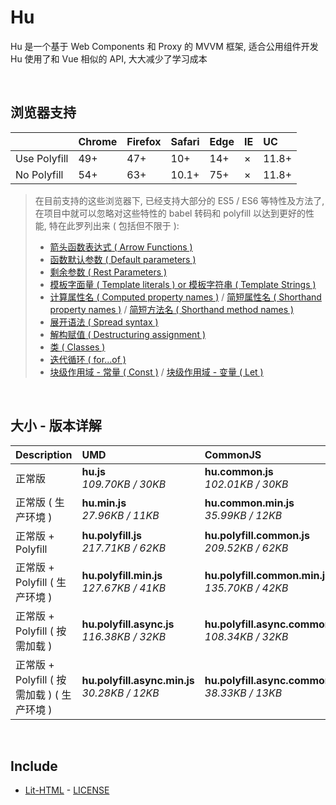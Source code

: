 # Hu
Hu 是一个基于 Web Components 和 Proxy 的 MVVM 框架, 适合公用组件开发<br>
Hu 使用了和 Vue 相似的 API, 大大减少了学习成本

<br>

## 浏览器支持

|              | Chrome | Firefox | Safari | Edge | IE | UC    |
| :-           | :-     | :-      | :-     | :-   | :- | :-    |
| Use Polyfill | 49+    | 47+     | 10+    | 14+  | ×  | 11.8+ |
| No Polyfill  | 54+    | 63+     | 10.1+  | 75+  | ×  | 11.8+ |

> 在目前支持的这些浏览器下, 已经支持大部分的 ES5 / ES6 等特性及方法了,<br>
> 在项目中就可以忽略对这些特性的 babel 转码和 polyfill 以达到更好的性能, 特在此罗列出来 ( 包括但不限于 ): <br>
  > - [箭头函数表达式 ( Arrow Functions )](https://developer.mozilla.org/zh-CN/docs/Web/JavaScript/Reference/Functions/Arrow_functions)
  > - [函数默认参数 ( Default parameters )](https://developer.mozilla.org/zh-CN/docs/Web/JavaScript/Reference/Functions/Default_parameters)
  > - [剩余参数 ( Rest Parameters )](https://developer.mozilla.org/zh-CN/docs/Web/JavaScript/Reference/Functions/Rest_parameters)
  > - [模板字面量 ( Template literals ) or 模板字符串 ( Template Strings )](https://developer.mozilla.org/zh-CN/docs/Web/JavaScript/Reference/template_strings)
  > - [计算属性名 ( Computed property names )](https://developer.mozilla.org/zh-CN/docs/Web/JavaScript/Reference/Operators/Object_initializer#计算属性名) / [简短属性名 ( Shorthand property names )](https://developer.mozilla.org/zh-CN/docs/Web/JavaScript/Reference/Operators/Object_initializer#属性定义) / [简短方法名 ( Shorthand method names )](https://developer.mozilla.org/zh-CN/docs/Web/JavaScript/Reference/Operators/Object_initializer#方法定义)
  > - [展开语法 ( Spread syntax )](https://developer.mozilla.org/zh-CN/docs/Web/JavaScript/Reference/Operators/Spread_syntax)
  > - [解构赋值 ( Destructuring assignment )](https://developer.mozilla.org/zh-CN/docs/Web/JavaScript/Reference/Operators/Destructuring_assignment)
  > - [类 ( Classes )](https://developer.mozilla.org/zh-CN/docs/Web/JavaScript/Reference/Classes)
  > - [迭代循环 ( for...of )](https://developer.mozilla.org/zh-CN/docs/Web/JavaScript/Reference/Statements/for...of)
  > - [块级作用域 - 常量 ( Const )](https://developer.mozilla.org/zh-CN/docs/Web/JavaScript/Reference/Statements/const) / [块级作用域 - 变量 ( Let )](https://developer.mozilla.org/zh-CN/docs/Web/JavaScript/Reference/Statements/let)

<br>

## 大小 - 版本详解
| Description | UMD | CommonJS | ES Module |
| :- | :- | :- | :- |
| 正常版 | **hu.js**<br>*109.70KB / 30KB* | **hu.common.js**<br>*102.01KB / 30KB* | **hu.esm.js**<br>*101.99KB / 30KB* |
| 正常版 ( 生产环境 ) | **hu.min.js**<br>*27.96KB / 11KB* | **hu.common.min.js**<br>*35.99KB / 12KB* | **hu.esm.min.js**<br>*27.79KB / 11KB* |
| 正常版 + Polyfill | **hu.polyfill.js**<br>*217.71KB / 62KB* | **hu.polyfill.common.js**<br>*209.52KB / 62KB* | **hu.polyfill.esm.js**<br>*209.50KB / 62KB* |
| 正常版 + Polyfill ( 生产环境 ) | **hu.polyfill.min.js**<br>*127.67KB / 41KB* | **hu.polyfill.common.min.js**<br>*135.70KB / 42KB* | **hu.polyfill.esm.min.js**<br>*127.50KB / 41KB* |
| 正常版 + Polyfill ( 按需加载 ) | **hu.polyfill.async.js**<br>*116.38KB / 32KB* | **hu.polyfill.async.common.js**<br>*108.34KB / 32KB* | **hu.polyfill.async.esm.js**<br>*108.32KB / 32KB* |
| 正常版 + Polyfill ( 按需加载 ) ( 生产环境 ) | **hu.polyfill.async.min.js**<br>*30.28KB / 12KB* | **hu.polyfill.async.common.min.js**<br>*38.33KB / 13KB* | **hu.polyfill.async.esm.min.js**<br>*30.12KB / 12KB* |

<br>

## Include
  - [Lit-HTML](https://github.com/Polymer/lit-html) \- [LICENSE](https://github.com/Polymer/lit-html/blob/master/LICENSE)